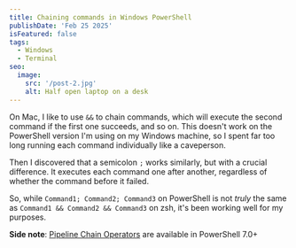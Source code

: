 ```yaml
---
title: Chaining commands in Windows PowerShell
publishDate: 'Feb 25 2025'
isFeatured: false
tags:
  - Windows
  - Terminal
seo:
  image:
    src: '/post-2.jpg'
    alt: Half open laptop on a desk
---
```


On Mac, I like to use `&&` to chain commands, which will execute the second command if the first one succeeds, and so on. This doesn't work on the PowerShell version I'm using on my Windows machine, so I spent far too long running each command individually like a caveperson.

Then I discovered that a semicolon `;` works similarly, but with a crucial difference. It executes each command one after another, regardless of whether the command before it failed.

So, while `Command1; Command2; Command3` on PowerShell is not _truly_ the same as `Command1 && Command2 && Command3` on zsh, it's been working well for my purposes.

**Side note**: [Pipeline Chain Operators](https://learn.microsoft.com/en-us/powershell/module/microsoft.powershell.core/about/about_pipeline_chain_operators?view=powershell-7.5&viewFallbackFrom=powershell-5.1) are available in PowerShell 7.0+
